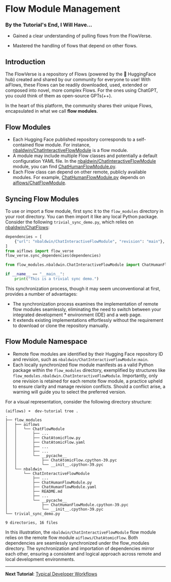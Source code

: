 # Flow Module Management

### By the Tutorial's End, I Will Have...

* Gained a clear understanding of pulling flows from the FlowVerse.

* Mastered the handling of flows that depend on other flows.

## Introduction

The FlowVerse is a repository of Flows (powered by the 🤗 HuggingFace hub) created and shared by our community for everyone to use! With aiFlows, these Flows can be readily downloaded, used, extended or composed into novel, more complex Flows. For the ones using ChatGPT, you could think of them as open-source GPTs(++). 

In the heart of this platform, the community shares their unique Flows, encapsulated in what we call **flow modules**.

## Flow Modules

- Each Hugging Face published repository corresponds to a self-contained flow module. For instance, [nbaldwin/ChatInteractiveFlowModule](https://huggingface.co/nbaldwin/ChatInteractiveFlowModule) is a flow module.
- A module may include multiple Flow classes and potentially a default configuration YAML file. In the [nbaldwin/ChatInteractiveFlowModule](https://huggingface.co/nbaldwin/ChatInteractiveFlowModule) module, you can find [ChatHumanFlowModule.py](https://huggingface.co/nbaldwin/ChatInteractiveFlowModule/blob/main/ChatHumanFlowModule.py).
- Each Flow class can depend on other remote, publicly available modules. For example, [ChatHumanFlowModule.py](https://huggingface.co/aiflows/ChatInteractiveFlowModule/blob/main/ChatHumanFlowModule.py) depends on [aiflows/ChatFlowModule](https://huggingface.co/aiflows/ChatFlowModule).

## Syncing Flow Modules

To use or import a flow module, first sync it to the `flow_modules` directory in your root directory. You can then import it like any local Python package. Consider the following `trivial_sync_demo.py`, which relies on [nbaldwin/ChatFlows](https://huggingface.co/nbaldwin/ChatInteractiveFlowModule):

```python
dependencies = [
    {"url": "nbaldwin/ChatInteractiveFlowModule", "revision": "main"},
]
from aiflows import flow_verse
flow_verse.sync_dependencies(dependencies)

from flow_modules.nbaldwin.ChatInteractiveFlowModule import ChatHumanFlowModule

if __name__ == "__main__":
	print("This is a trivial sync demo.")
```

This synchronization process, though it may seem unconventional at first, provides a number of advantages:
* The synchronization process examines the implementation of remote flow modules seamlessly, eliminating the need to switch between your integrated development * environment (IDE) and a web page.
* It extends existing implementations effortlessly without the requirement to download or clone the repository manually.

## Flow Module Namespace

* Remote flow modules are identified by their Hugging Face repository ID and revision, such as `nbaldwin/ChatInteractiveFlowModule:main`.
* Each locally synchronized flow module manifests as a valid Python package within the `flow_modules` directory, exemplified by structures like `flow_modules.nbaldwin.ChatInteractiveFlowModule`. Importantly, only one revision is retained for each remote flow module, a practice upheld to ensure clarity and manage revision conflicts. Should a conflict arise, a warning will guide you to select the preferred version.

For a visual representation, consider the following directory structure:

```shell
(aiflows) ➜  dev-tutorial tree .
.
├── flow_modules
│   ├── aiflows
│   │   └── ChatFlowModule
│   │       ├── ...
│   │       ├── ChatAtomicFlow.py
│   │       ├── ChatAtomicFlow.yaml
│   │       ├── ...
│   │       ├── ...
│   │       └── __pycache__
│   │           ├── ChatAtomicFlow.cpython-39.pyc
│   │           └── __init__.cpython-39.pyc
│   └── nbaldwin
│       └── ChatInteractiveFlowModule
│           ├── ...
│           ├── ChatHumanFlowModule.py
│           ├── ChatHumanFlowModule.yaml
│           ├── README.md
│           ├── ...
│           └── __pycache__
│               ├── ChatHumanFlowModule.cpython-39.pyc
│               └── __init__.cpython-39.pyc
└── trivial_sync_demo.py

9 directories, 16 files
```
In this illustration, the `nbaldwin/ChatInteractiveFlowModule` flow module relies on the remote flow module `aiflows/ChatAtomicFlow`. Both dependencies are seamlessly synchronized under the flow_modules directory. The synchronization and importation of dependencies mirror each other, ensuring a consistent and logical approach across remote and local development environments.

____

**Next Tutorial**: [Typical Developer Workflows](./typical_developer_workflows.md)